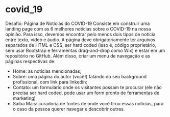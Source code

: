 # covid_19
Desafio: Página de Notícias do COVID-19
Consiste em construir uma landing page com as 6 melhores notícias sobre o COVID-19 na nossa opinião.
Para isso, devemos encontrar pelo menos dois tipos de notícia entre texto, vídeo e áudio.
A página deve obrigatoriamente ter arquivos separados de HTML e CSS, ser hard coded (isso é, código proprietário, sem usar Bootstrap e ferramentas drag-and-drop como Wix) e estar em um repositório no GitHub.
Além disso, criar um menu de navegação e as páginas respectivas de:
- Home: as notícias mencionadas;
- Sobre: uma página do autor (você!) falando do seu background profissional, com link para linkedin;
- Contato: um formulário onde os visitantes possam te procurar (ele não precisa ser hard coded, pode usar um form pronto de ferramentas de marketing)
- Saiba Mais: curadoria de fontes de onde você tirou essas notícias, para o caso da pessoa querer navegar e descobrir outras.
